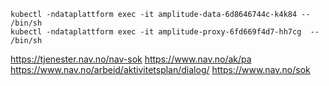 


```
kubectl -ndataplattform exec -it amplitude-data-6d8646744c-k4k84 -- /bin/sh
kubectl -ndataplattform exec -it amplitude-proxy-6fd669f4d7-hh7cg  -- /bin/sh
```



https://tjenester.nav.no/nav-sok
https://www.nav.no/ak/pa
https://www.nav.no/arbeid/aktivitetsplan/dialog/
https://www.nav.no/sok
